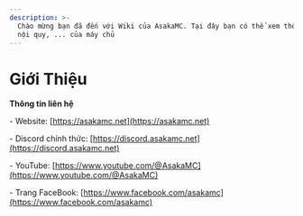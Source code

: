 ```yaml
---
description: >-
  Chào mừng bạn đã đến với Wiki của AsakaMC. Tại đây bạn có thể xem thông tin,
  nội quy, ... của máy chủ
---
```


# Giới Thiệu

**Thông tin liên hệ**

\- Website: [https://asakamc.net](https://asakamc.net)

\- Discord chính thức: [https://discord.asakamc.net](https://discord.asakamc.net)

\- YouTube: [https://www.youtube.com/@AsakaMC](https://www.youtube.com/@AsakaMC)

\- Trang FaceBook: [https://www.facebook.com/asakamc](https://www.facebook.com/asakamc)
